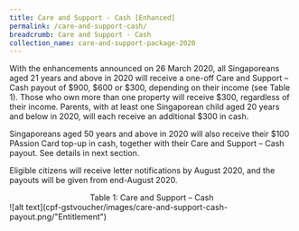 ```yaml
---
title: Care and Support - Cash [Enhanced]
permalink: /care-and-support-cash/
breadcrumb: Care and Support - Cash
collection_name: care-and-support-package-2020
---
```


With the enhancements announced on 26 March 2020, all Singaporeans aged 21 years and above in 2020 will receive a one-off Care and Support – Cash payout of $900, $600 or $300, depending on their income (see Table 1). Those who own more than one property will receive $300, regardless of their income. Parents, with at least one Singaporean child aged 20 years and below in 2020, will each receive an additional $300 in cash.

Singaporeans aged 50 years and above in 2020 will also receive their $100 PAssion Card top-up in cash, together with their Care and Support – Cash payout. See details in next section.

Eligible citizens will receive letter notifications by August 2020, and the payouts will be given from end-August 2020.

<div align='center'>Table 1: Care and Support – Cash</div>
![alt text](cpf-gstvoucher/images/care-and-support-cash-payout.png/"Entitlement")
